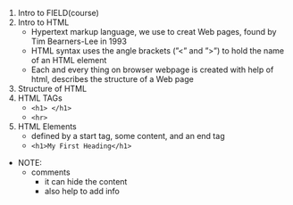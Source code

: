 1. Intro to FIELD(course) 
2. Intro to HTML
    - Hypertext markup language, we use to creat Web pages, found by Tim Bearners-Lee in 1993
    - HTML syntax uses the angle brackets (”<” and ”>”) to hold the name of an HTML element
    - Each and every thing on browser webpage is created with help of html, describes the structure of a Web page
3. Structure of HTML 
4. HTML TAGs
    - `<h1> </h1>`
    - `<hr>`
5. HTML Elements
    - defined by a start tag, some content, and an end tag
    - `<h1>My First Heading</h1>`

- NOTE:
    - comments   <!--  comment -->
        - it can hide the content
        - also help to add info
